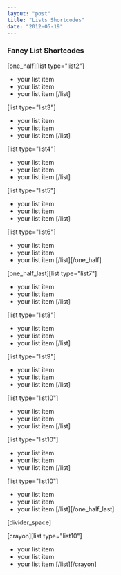 ```yaml
---
layout: "post"
title: "Lists Shortcodes"
date: "2012-05-19"
---
```


### Fancy List Shortcodes

[one_half][list type="list2"]

*   your list item
*   your list item
*   your list item
[/list]

[list type="list3"]

*   your list item
*   your list item
*   your list item
[/list]

[list type="list4"]

*   your list item
*   your list item
*   your list item
[/list]

[list type="list5"]

*   your list item
*   your list item
*   your list item
[/list]

[list type="list6"]

*   your list item
*   your list item
*   your list item
[/list][/one_half]

[one_half_last][list type="list7"]

*   your list item
*   your list item
*   your list item
[/list]

[list type="list8"]

*   your list item
*   your list item
*   your list item
[/list]

[list type="list9"]

*   your list item
*   your list item
*   your list item
[/list]

[list type="list10"]

*   your list item
*   your list item
*   your list item
[/list]

[list type="list10"]

*   your list item
*   your list item
*   your list item
[/list]

[list type="list10"]

*   your list item
*   your list item
*   your list item
[/list][/one_half_last]

[divider_space]

[crayon][list type="list10"]

*   your list item
*   your list item
*   your list item
[/list][/crayon]